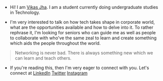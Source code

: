 <!---- 👋 Hi, I’m @vijha742
- 👀 I’m interested in ...
- 🌱 I’m currently learning ...
- 💞️ I’m looking to collaborate on ...
- 📫 How to reach me ...--->
- Hi! I am [Vikas Jha](https://github.com/vijha742). I am a student currently doing undergraduate studies in Technology.
<!-- I'm currently a begineer, looking into various domains of technology and Tech stacks, to find a suitable role and Toolset for me to deepdive with, into this Integrated Chip powered world.
- I'm currently learning C to understand it's semantics, how layered program execution is and how it works with hardware.-->
- I'm very interested to talk on how tech takes shape in corporate world, what are the opportunities available and how to delve into it. To rather rephrase it, I'm looking for seniors who can guide me as well as people to collaborate with who've the same zeal to learn and create something which aids the people throughout the world.
> Networking is never bad. There is always something new which we can learn and teach others.
- If you're reading this, then I'm very eager to connect with you. Let's connect at [LinkedIn]( https://www.linkedin.com/in/vikas-jha-007b32283/ ) [Twitter](https://twitter.com/OTeleosis) [Instagram](https://www.instagram.com/vijha742?igshid=OGQ5ZDc2ODk2ZA==)
<!---
vijha742/vijha742 is a ✨ special ✨ repository because its `README.md` (this file) appears on your GitHub profile.
You can click the Preview link to take a look at your changes.
--->
